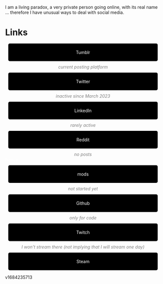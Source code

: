 I am a living paradox, a very private person going online, with its real name ... therefore I have unusual ways to deal with social media.

# Links

<div>
	<a style="text-decoration:none;color:white" href="https://jeremyvlegros.tumblr.com/">
	 <div class="scaled" style="background-color:#000;border-radius:5px;padding:20px;margin:10px;text-align:center">Tumblr</div>
	</a>
	<div style="text-align: center;color:gray;"><i>current posting platform</i></div>
 </div>

<div>
	<a style="text-decoration:none;color:white" href="https://twitter.com/jeremyvlegros">
	 <div class="scaled" style="background-color:#000;border-radius:5px;padding:20px;margin:10px;text-align:center">Twitter</div>
	</a>
	<div style="text-align: center;color:gray;"><i>inactive since March 2023</i></div>
 </div>

<div>
	<a style="text-decoration:none;color:white" href="https://fr.linkedin.com/in/jeremyvlegros?trk=people-guest_people_search-card">
	 <div class="scaled" style="background-color:#000;border-radius:5px;padding:20px;margin:10px;text-align:center">LinkedIn</div>
	</a>
	<div style="text-align: center;color:gray;"><i>rarely active</i></div>
 </div>

<div>
	<a style="text-decoration:none;color:white" href="https://www.reddit.com/user/jeremyvlegros">
	 <div class="scaled" style="background-color:#000;;border-radius:5px;padding:20px;margin:10px;text-align:center">Reddit</div>
	</a>
	<div style="text-align: center;color:gray;"><i>no posts</i></div>
 </div>

<div>
	<a style="text-decoration:none;color:white" href="https://www.nexusmods.com/users/152566508"> Nexus
	 <div class="scaled" style="background-color:#000;border-radius:5px;padding:20px;margin:10px;text-align:center">mods</div>
	</a>
	<div style="text-align: center;color:gray;"><i>not started yet</i></div>
 </div>

<div>
	<a style="text-decoration:none;color:white" href="https://github.com/jeremyvlegros">
	 <div class="scaled" style="background-color:black;border-radius:5px;padding:20px;margin:10px;text-align:center">Github</div>
	</a>
	<div style="text-align: center;color:gray;"><i> only for code</i></div>
 </div>

<div>
	<a style="text-decoration:none;color:white" href="https://www.twitch.tv/jeremyvlegros">
	 <div class="scaled" style="background-color:#000;border-radius:5px;padding:20px;margin:10px;text-align:center">Twitch</div>
	</a>
	<div style="text-align: center;color:gray;"><i>I won't stream there (not implying that I will stream one day)</i></div>
 </div>

<div class="scaled">
	<a style="text-decoration:none;color:white" href="https://steamcommunity.com/id/jeremyvlegros">
	 <div style="background-color:black;border-radius:5px;padding:20px;margin:10px;text-align:center">Steam</div>
	</a>
</div>

v1684235713

